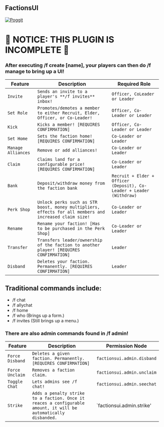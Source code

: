 ## FactionsUI
[![Poggit](https://poggit.pmmp.io/ci.shield/LoreDOTexe/FactionsUI/FactionsUI)](https://poggit.pmmp.io/ci/LoreDOTexe/FactionsUI/FactionsUI)

# 🚨 NOTICE: THIS PLUGIN IS INCOMPLETE 🚨

### After executing /f create [name], your players can then do /f manage to bring up a UI!

| Feature | Description | Required Role |
| --- | --- | --- |
| `Invite` |`Sends an invite to a player's **/f invites** inbox!` | `Officer, CoLeader or Leader` |
| `Set Role` |`Promotes/demotes a member to either Recruit, Elder, Officer, or Co-Leader!` | `Officer, Co-Leader or Leader` |
| `Kick` |`Kicks a member! [REQUIRES CONFIRMATION]` | `Officer, Co-Leader or Leader` |
| `Set Home` |`Sets the faction home! [REQUIRES CONFIRMATION]` | `Co-Leader or Leader` |
| `Manage Alliances` |`Remove or add alliances!` | `Co-Leader or Leader` |
| `Claim` |`Claims land for a configurable price! [REQUIRES CONFIRMATION]` | `Co-Leader or Leader` |
| `Bank` |`Deposit/withdraw money from the faction bank` | `Recruit + Elder + Officer (Deposit), Co-Leader + Leader (Withdraw)` |
| `Perk Shop` |`Unlock perks such as STR boost, money multipliers, effects for all members and increased claim size!` | `Co-Leader or Leader` |
| `Rename` |`Rename your faction! [Has to be purchased in the Perk Shop]` | `Co-Leader or Leader` |
| `Transfer` |`Transfers leader/ownership of the faction to another player! [REQUIRES CONFIRMATION]` | `Leader` |
| `Disband` |`Deletes your faction. Permanently. [REQUIRES CONFIRMATION]` | `Leader` |

## Traditional commands include:
- /f chat
- /f allychat
- /f home
- /f who (Brings up a form.)
- /f invites (Still brings up a menu.)

### There are also admin commands found in /f admin!

| Feature | Description | Permission Node |
| --- | --- | --- |
| `Force Disband` |`Deletes a given faction. Permanently. [REQUIRES CONFIRMATION]` | `factionsui.admin.disband` |
| `Force Unclaim` |`Removes a faction claim.` | `factionsui.admin.unclaim` |
| `Toggle Chat` |`Lets admins see /f chat!` | `factionsui.admin.seechat` |
| `Strike` |`Adds a penalty strike to a faction. Once it reaces a configurable amount, it will be automatically disbanded.` | `factionsui.admin.strike' |
